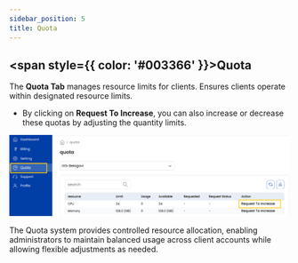 ```yaml
---
sidebar_position: 5
title: Quota
---
```


## <span style={{ color: '#003366' }}>Quota</span>

The **Quota Tab** manages resource limits for clients. Ensures clients operate within designated resource limits. 

- By clicking on **Request To Increase**, you can also increase or decrease these quotas by adjusting the quantity limits.

![Quota Management](images/quota.png)

The Quota system provides controlled resource allocation, enabling administrators to maintain balanced usage across client accounts while allowing flexible adjustments as needed.